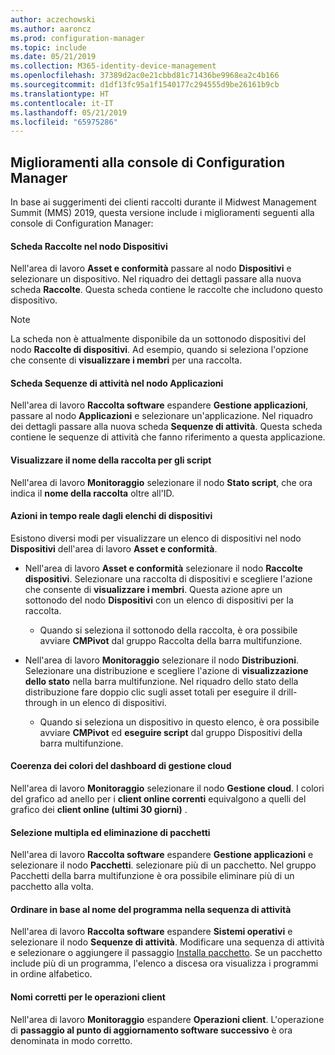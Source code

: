 ```yaml
---
author: aczechowski
ms.author: aaroncz
ms.prod: configuration-manager
ms.topic: include
ms.date: 05/21/2019
ms.collection: M365-identity-device-management
ms.openlocfilehash: 37389d2ac0e21cbbd81c71436be9968ea2c4b166
ms.sourcegitcommit: d1df13fc95a1f1540177c294555d9be26161b9cb
ms.translationtype: HT
ms.contentlocale: it-IT
ms.lasthandoff: 05/21/2019
ms.locfileid: "65975286"
---
```

## <a name="bkmk_console"></a> Miglioramenti alla console di Configuration Manager

<!--4616810-->

In base ai suggerimenti dei clienti raccolti durante il Midwest Management Summit (MMS) 2019, questa versione include i miglioramenti seguenti alla console di Configuration Manager:

#### <a name="collections-tab-in-devices-node"></a>Scheda Raccolte nel nodo Dispositivi

Nell'area di lavoro **Asset e conformità** passare al nodo **Dispositivi** e selezionare un dispositivo. Nel riquadro dei dettagli passare alla nuova scheda **Raccolte**. Questa scheda contiene le raccolte che includono questo dispositivo.

> [!Note]  
> La scheda non è attualmente disponibile da un sottonodo dispositivi del nodo **Raccolte di dispositivi**. Ad esempio, quando si seleziona l'opzione che consente di **visualizzare i membri** per una raccolta.

#### <a name="task-sequences-tab-in-applications-node"></a>Scheda Sequenze di attività nel nodo Applicazioni

Nell'area di lavoro **Raccolta software** espandere **Gestione applicazioni**, passare al nodo **Applicazioni** e selezionare un'applicazione. Nel riquadro dei dettagli passare alla nuova scheda **Sequenze di attività**. Questa scheda contiene le sequenze di attività che fanno riferimento a questa applicazione.

#### <a name="show-collection-name-for-scripts"></a>Visualizzare il nome della raccolta per gli script

Nell'area di lavoro **Monitoraggio** selezionare il nodo **Stato script**, che ora indica il **nome della raccolta** oltre all'ID.

#### <a name="real-time-actions-from-device-lists"></a>Azioni in tempo reale dagli elenchi di dispositivi

Esistono diversi modi per visualizzare un elenco di dispositivi nel nodo **Dispositivi** dell'area di lavoro **Asset e conformità**.

- Nell'area di lavoro **Asset e conformità** selezionare il nodo **Raccolte dispositivi**. Selezionare una raccolta di dispositivi e scegliere l'azione che consente di **visualizzare i membri**. Questa azione apre un sottonodo del nodo **Dispositivi** con un elenco di dispositivi per la raccolta.  

    - Quando si seleziona il sottonodo della raccolta, è ora possibile avviare **CMPivot** dal gruppo Raccolta della barra multifunzione.  

- Nell'area di lavoro **Monitoraggio** selezionare il nodo **Distribuzioni**. Selezionare una distribuzione e scegliere l'azione di **visualizzazione dello stato** nella barra multifunzione. Nel riquadro dello stato della distribuzione fare doppio clic sugli asset totali per eseguire il drill-through in un elenco di dispositivi.  

    - Quando si seleziona un dispositivo in questo elenco, è ora possibile avviare **CMPivot** ed **eseguire script** dal gruppo Dispositivi della barra multifunzione.  

#### <a name="cloud-management-dashboard-color-consistency"></a>Coerenza dei colori del dashboard di gestione cloud

Nell'area di lavoro **Monitoraggio** selezionare il nodo **Gestione cloud**. I colori del grafico ad anello per i **client online correnti** equivalgono a quelli del grafico dei **client online (ultimi 30 giorni)** .

#### <a name="multiselect-and-delete-packages"></a>Selezione multipla ed eliminazione di pacchetti

Nell'area di lavoro **Raccolta software** espandere **Gestione applicazioni** e selezionare il nodo **Pacchetti**. selezionare più di un pacchetto. Nel gruppo Pacchetti della barra multifunzione è ora possibile eliminare più di un pacchetto alla volta.

#### <a name="order-by-program-name-in-task-sequence"></a>Ordinare in base al nome del programma nella sequenza di attività

Nell'area di lavoro **Raccolta software** espandere **Sistemi operativi** e selezionare il nodo **Sequenze di attività**. Modificare una sequenza di attività e selezionare o aggiungere il passaggio [Installa pacchetto](/sccm/osd/understand/task-sequence-steps#BKMK_InstallPackage). Se un pacchetto include più di un programma, l'elenco a discesa ora visualizza i programmi in ordine alfabetico.

#### <a name="correct-names-for-client-operations"></a>Nomi corretti per le operazioni client

Nell'area di lavoro **Monitoraggio** espandere **Operazioni client**. L'operazione di **passaggio al punto di aggiornamento software successivo** è ora denominata in modo corretto.
